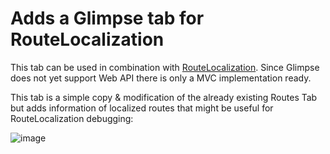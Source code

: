 # Adds a Glimpse tab for RouteLocalization

This tab can be used in combination with [RouteLocalization](https://github.com/Dresel/RouteLocalization/). Since Glimpse does not yet support Web API there is only a MVC implementation ready.

This tab is a simple copy & modification of the already existing Routes Tab but adds information of localized routes that might be useful for RouteLocalization debugging:

![image](https://cloud.githubusercontent.com/assets/1769090/4371336/1c0e26de-4316-11e4-87c4-7b11b84ad1dd.png)
